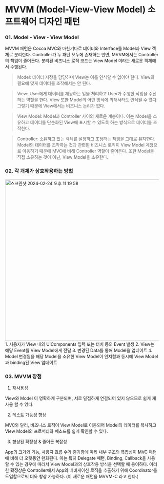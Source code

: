 # MVVM (Model-View-View Model) 소프트웨어 디자인 패턴

### 01. Model - View - View Model
MVVM 패턴은 Cocoa MVC와 마찬기다로 데이터와 Interface를 Model과 View 객체로 분리한다. 
Controller가 두 패턴 모두에 존재하는 반면, MVVM에서는 Controller의 책임이 줄어든다. 
분리된 비즈니스 로직 코드는 View Model 이라는 새로운 객체에서 수행된다.

> Model: 데이터 저장을 담당하며 View는 이를 인식할 수 없어야 한다. View의 필요에 맞게 데이터를 조작해서는 안 된다.

> View: User에게 데이터를 제공하는 일을 처리하고 User가 수행한 작업을 수신하는 역할을 한다. View 또한 Model의 어떤 방식에 의해서라도 인식될 수 없다. 그렇기 때문에 View에서는 비즈니스 논리가 없다.

> View Model: Model과 Controller 사이의 새로운 계층이다. 이는 Model을 소유하고 데이터를 단순화된 View에 표시할 수 있도록 하는 방식으로 데이터를 조작한다.

> Controller: 소유하고 있는 객체를 설정하고 조정하는 책임을 그대로 유지한다. Model의 데이터를 조작하는 것과 관련된 비즈니스 로직이 View Model 계청으로 이동하기 때문에 MVC에 비해 Controller 역할이 줄어든다. 또한 Model을 직접 소유하는 것이 아닌, View Model을 소유한다.

### 02. 각 개체가 상호작용하는 방법
<img width="529" alt="스크린샷 2024-02-24 오후 11 19 58" src="https://github.com/Kim-leo/TIL/assets/77371366/55bc86c7-e80a-4f75-b923-bd47b9a77484">
1. 사용자가 View 내의 UIComponents 입력 또는 터치 등의 Event 발생
2. View는 해당 Event를 View Model에게 전달
3. 변경된 Data를 통해 Model을 업데이트
4. Model 변경됨을 해당 Model을 소유한 View Model이 인지함과 동시에 View Model 과 binding된 View 업데이트

### 03. MVVM 장점
1. 재사용성

View와 Model 이 명확하게 구분되며, 서로 밀접하게 연결되어 있지 않으므로 쉽게 재사용 할 수 있다. 

2. 테스트 가능성 향상

MVC와 달리, 비즈니스 로직이 View Model로 이동되어 Model의 데이터를 복사하고 View Model의 프로퍼티와 메소드를 쉽게 확인할 수 있다.

3. 향상된 확장성 & 줄어든 복잡성

App의 크기와 기능, 사용자 흐름 수가 증가함에 따라 내부 구조의 복잡성이 MVC 패턴에 비해 더 오랫동안 완화된다. 
이는 특히 Delegate 패턴, Binding, Callback을 사용할 수 있는 경우에 따라서 View Model과의 상호작용 방식을 선택할 때 용이하다.
이러한 확정상은 Controller에서 App의 네비게이션 로직을 추출하기 위해 Coordinator를 도입함으로써 더욱 향상 가능하다. (이 새로운 패턴을 MVVM-C 라고 한다.)


